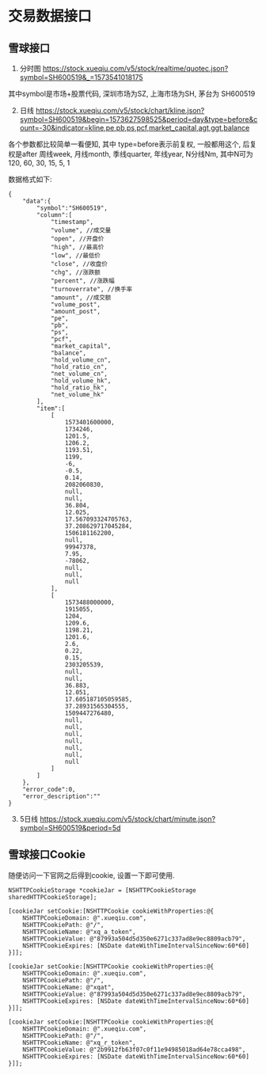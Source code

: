 #  交易数据接口

## 雪球接口

1. 分时图
https://stock.xueqiu.com/v5/stock/realtime/quotec.json?symbol=SH600519&_=1573541018175

其中symbol是市场+股票代码, 深圳市场为SZ, 上海市场为SH, 茅台为 SH600519

2. 日线
https://stock.xueqiu.com/v5/stock/chart/kline.json?symbol=SH600519&begin=1573627598525&period=day&type=before&count=-30&indicator=kline,pe,pb,ps,pcf,market_capital,agt,ggt,balance

各个参数都比较简单一看便知, 其中 type=before表示前复权, 一般都用这个, 后复权是after
周线week, 月线month, 季线quarter, 年线year, N分线Nm, 其中N可为120, 60, 30, 15, 5, 1

数据格式如下:

```
{
    "data":{
        "symbol":"SH600519",
        "column":[
            "timestamp",
            "volume", //成交量
            "open", //开盘价
            "high", //最高价
            "low", //最低价
            "close", //收盘价
            "chg", //涨跌额
            "percent", //涨跌幅
            "turnoverrate", //换手率
            "amount", //成交额
            "volume_post",
            "amount_post",
            "pe",
            "pb",
            "ps",
            "pcf",
            "market_capital",
            "balance",
            "hold_volume_cn",
            "hold_ratio_cn",
            "net_volume_cn",
            "hold_volume_hk",
            "hold_ratio_hk",
            "net_volume_hk"
        ],
        "item":[
            [
                1573401600000,
                1734246,
                1201.5,
                1206.2,
                1193.51,
                1199,
                -6,
                -0.5,
                0.14,
                2082060830,
                null,
                null,
                36.804,
                12.025,
                17.567093324705763,
                37.208629717045284,
                1506181162200,
                null,
                99947378,
                7.95,
                -78062,
                null,
                null,
                null
            ],
            [
                1573488000000,
                1915055,
                1204,
                1209.6,
                1198.21,
                1201.6,
                2.6,
                0.22,
                0.15,
                2303205539,
                null,
                null,
                36.883,
                12.051,
                17.605187105059585,
                37.28931565304555,
                1509447276480,
                null,
                null,
                null,
                null,
                null,
                null,
                null
            ]
        ]
    },
    "error_code":0,
    "error_description":""
}
```

3. 5日线
https://stock.xueqiu.com/v5/stock/chart/minute.json?symbol=SH600519&period=5d


## 雪球接口Cookie

随便访问一下官网之后得到cookie,  设置一下即可使用.

```
NSHTTPCookieStorage *cookieJar = [NSHTTPCookieStorage sharedHTTPCookieStorage];

[cookieJar setCookie:[NSHTTPCookie cookieWithProperties:@{
    NSHTTPCookieDomain: @".xueqiu.com",
    NSHTTPCookiePath: @"/",
    NSHTTPCookieName: @"xq_a_token",
    NSHTTPCookieValue: @"87993a504d5d350e6271c337ad8e9ec8809acb79",
    NSHTTPCookieExpires: [NSDate dateWithTimeIntervalSinceNow:60*60]
}]];

[cookieJar setCookie:[NSHTTPCookie cookieWithProperties:@{
    NSHTTPCookieDomain: @".xueqiu.com",
    NSHTTPCookiePath: @"/",
    NSHTTPCookieName: @"xqat",
    NSHTTPCookieValue: @"87993a504d5d350e6271c337ad8e9ec8809acb79",
    NSHTTPCookieExpires: [NSDate dateWithTimeIntervalSinceNow:60*60]
}]];

[cookieJar setCookie:[NSHTTPCookie cookieWithProperties:@{
    NSHTTPCookieDomain: @".xueqiu.com",
    NSHTTPCookiePath: @"/",
    NSHTTPCookieName: @"xq_r_token",
    NSHTTPCookieValue: @"2b9912fb63f07c0f11e94985018ad64e78cca498",
    NSHTTPCookieExpires: [NSDate dateWithTimeIntervalSinceNow:60*60]
}]];
```
